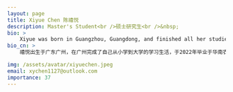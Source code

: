 ```yaml
---
layout: page
title: Xiyue Chen 陈禧悦
description: Master's Student<br />硕士研究生<br />&nbsp;
bio: >
    Xiyue was born in Guangzhou, Guangdong, and finished all her studies in Guangzhou. In 2022, she graduated from the Veterinary Medicine of South China Agricultural University. She came to Shenzhen and joined COMICS in the summer of 2023, in hopes to discover more interesting things in COMICS. She has two lovely dogs, Bobby and Nini. She loves many kinds of sports, especially tennis. She also trying to improve her ability to eat spicy food (so ask her when eating Hunan/Sichuan cuisine).
bio_cn: >
    禧悦出生于广东广州，在广州完成了自己从小学到大学的学习生活，于2022年毕业于华南农业大学动物医学专业。在2023年的夏天，她求学的脚步来到了深圳，希望在COMICS进行更多的学习与探索。她有两只可爱的小狗，波比和妮妮。她喜欢各种运动，特别是打网球。最近也在挑战吃辣的食物（所以吃辣的时候可以叫她）。

img: /assets/avatar/xiyuechen.jpeg
email: xychen1127@outlook.com
importance: 37
---
```


